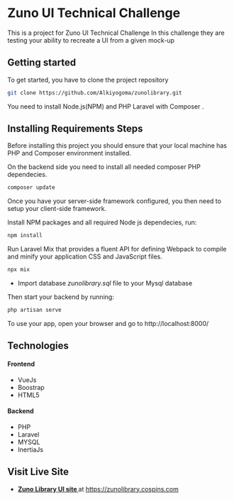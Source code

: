 # Zuno UI Technical Challenge

This is a project for Zuno UI Technical Challenge
In this challenge they are testing your ability to recreate a UI from a given mock-up

## Getting started

To get started, you have to clone the project repository

```bash
git clone https://github.com/Alkiyogoma/zunolibrary.git
```

You need to install Node.js(NPM) and PHP Laravel with Composer . 

## Installing Requirements Steps
Before installing this project you should ensure that your local machine has PHP and Composer environment installed.

On the backend side you need to install all needed composer PHP dependecies.

```bash
composer update
```

Once you have your server-side framework configured, you then need to setup your client-side framework.

Install NPM packages and all required Node js dependecies, run:

```bash
npm install
```

Run Laravel Mix that provides a fluent API for defining Webpack to compile and minify your application CSS and JavaScript files.

```bash
npx mix
```

- Import database *zunolibrary.sql* file to your Mysql database

Then start your backend by running:

```bash
php artisan serve
```

To use your app, open your browser and go to http://localhost:8000/

## Technologies
#### Frontend
- VueJs
- Boostrap
- HTML5

#### Backend
- PHP
- Laravel
- MYSQL
- InertiaJs

## Visit Live Site

- **[Zuno Library UI site ](https://zunolibrary.cospins.com/)** at https://zunolibrary.cospins.com
